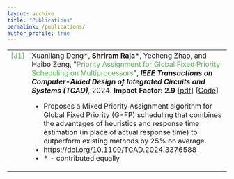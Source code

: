 ```yaml
---
layout: archive
title: "Publications"
permalink: /publications/
author_profile: true
---
```


<!-- {% if author.googlescholar %}
  You can also find my articles on <u><a href="{{author.googlescholar}}">my Google Scholar profile</a>.</u>
{% endif %}

{% include base_path %}

{% for post in site.publications reversed %}
  {% include archive-single.html %}
{% endfor %} -->

<style>
table, tr, th, td {
  border: none;
  border-collapse: collapse;
  font-size:16px;
  vertical-align: top;
  /* width:auto; */
}

.conference {
  color:#FF7070;
}

.journal {
  color:#4DB34E;
}

.venue {
  font-weight:bold;
  font-style:italic;
}

</style>

<table>
  <tr>
    <td class="journal">
      [J1]
    </td>
    <td>
      Xuanliang Deng*, <u><b>Shriram Raja</b></u>*, Yecheng Zhao, and Haibo Zeng, "<span class="journal">Priority Assignment for Global Fixed Priority Scheduling on Multiprocessors</span>", <span class="venue">IEEE Transactions on Computer-Aided Design of Integrated Circuits and Systems (TCAD)</span>, 2024. <b>Impact Factor: 2.9</b> [<a target="_blank" rel="noopener noreferrer" href="/files/HP_MITER_TCAD_2024.pdf">pdf</a>] [<a target="_blank" rel="noopener noreferrer" href="https://github.com/Shriram-Raja/HP-MITER">Code</a>]
      <ul>
        <li> Proposes a Mixed Priority Assignment algorithm for Global Fixed Priority (G-FP) scheduling that combines the advantages of heuristics and response time estimation (in place of actual response time) to outperform existing methods by 25% on average. </li>
        <li> <a target="_blank" rel="noopener noreferrer" href="https://doi.org/10.1109/TCAD.2024.3376588">https://doi.org/10.1109/TCAD.2024.3376588</a> </li>
        <li> * - contributed equally </li>
      </ul>
    </td>
  </tr>
</table>




